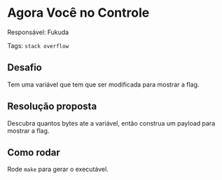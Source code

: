 # Agora Você no Controle

Responsável: Fukuda

Tags: `stack overflow`

## Desafio

Tem uma variável que tem que ser modificada para mostrar a flag.

## Resolução proposta

Descubra quantos bytes ate a variável, então construa um payload para mostrar a flag.

## Como rodar

Rode `make` para gerar o executável.
